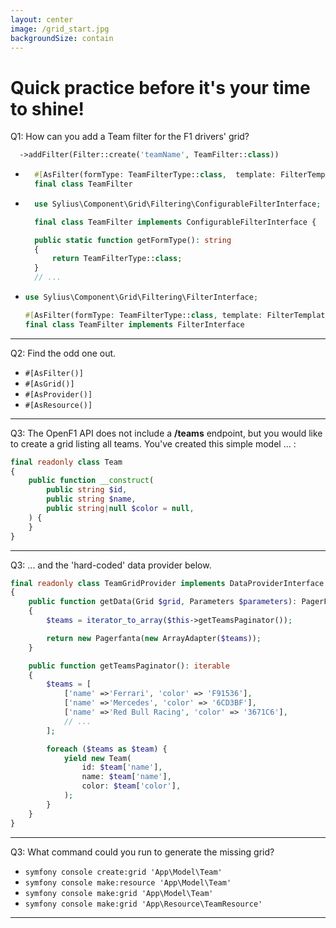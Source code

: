 ```yaml
---
layout: center
image: /grid_start.jpg
backgroundSize: contain
---
```


# Quick practice before it's your time to shine!
Q1: How can you add a Team filter for the F1 drivers' grid?

```php
  ->addFilter(Filter::create('teamName', TeamFilter::class)) 
```

<v-clicks>

* ```php
    #[AsFilter(formType: TeamFilterType::class,  template: FilterTemplate::SELECT->value,)]
    final class TeamFilter
* ```php
    use Sylius\Component\Grid\Filtering\ConfigurableFilterInterface;

    final class TeamFilter implements ConfigurableFilterInterface {
  
    public static function getFormType(): string
    {
        return TeamFilterType::class;
    }
    // ...
* ```php
  use Sylius\Component\Grid\Filtering\FilterInterface;
  
  #[AsFilter(formType: TeamFilterType::class, template: FilterTemplate::SELECT->value,)]
  final class TeamFilter implements FilterInterface

  
</v-clicks>


<!--
    Answers 2 and 3 are correct
-->

---

Q2: Find the odd one out.

<v-clicks>

* ```#[AsFilter()] ```
* ```#[AsGrid()]```
* <span v-mark="{ at: 5, color: 'red', type: 'circle' }">```#[AsProvider()]```</span>
* ```#[AsResource()]```

  
</v-clicks>

---

Q3: The OpenF1 API does not include a **/teams** endpoint, but you would like to create a grid listing all teams.
You've created this simple model ... : 

```php
final readonly class Team
{
    public function __construct(
        public string $id,
        public string $name,
        public string|null $color = null,
    ) {
    }
}
```

--- 

Q3: ... and the 'hard-coded' data provider below. 

```php
final readonly class TeamGridProvider implements DataProviderInterface
{
    public function getData(Grid $grid, Parameters $parameters): PagerFantaInterface
    {
        $teams = iterator_to_array($this->getTeamsPaginator());

        return new Pagerfanta(new ArrayAdapter($teams));
    }

    public function getTeamsPaginator(): iterable
    {
        $teams = [
            ['name' =>'Ferrari', 'color' => 'F91536'],
            ['name' =>'Mercedes', 'color' => '6CD3BF'],
            ['name' =>'Red Bull Racing', 'color' => '3671C6'],
            // ...
        ];

        foreach ($teams as $team) {
            yield new Team(
                id: $team['name'],
                name: $team['name'],
                color: $team['color'],
            );
        }
    }
}
```

---

Q3: What command could you run to generate the missing grid?

<v-clicks>

* ```symfony console create:grid 'App\Model\Team'```
* ```symfony console make:resource 'App\Model\Team'```
* <span v-mark="{ at: 5, color: 'red', type: 'circle' }">```symfony console make:grid 'App\Model\Team'```</span>
* ```symfony console make:grid 'App\Resource\TeamResource'```

</v-clicks>

<!--
    Although technically, we still need to add a TeamResource to generate routing  
```php

#[AsResource(
    section: 'admin',
    templatesDir: '@SyliusAdminUi/crud',
    routePrefix: '/admin',
    operations: [
        new Index(grid: TeamGrid::class),
    ],
)]
final readonly class TeamResource implements ResourceInterface
{
    public function __construct(
        public string $id,
        public string $name,
        public string|null $color = null,
    ) {
    }

    public function getId(): string
    {
        return $this->name;
    }
}
```
-->
---

